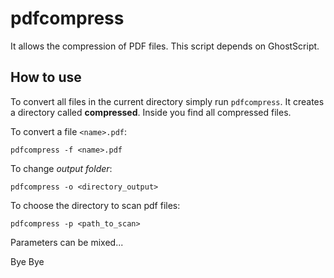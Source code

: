 # pdfcompress
It allows the compression of PDF files.
This script depends on GhostScript.

## How to use

To convert all files in the current directory simply run ```pdfcompress```.
It creates a directory called **compressed**. Inside you find all compressed files.

To convert a file ```<name>.pdf```:
```
pdfcompress -f <name>.pdf
```
To change _output folder_:
```
pdfcompress -o <directory_output>
```

To choose the directory to scan pdf files:
```
pdfcompress -p <path_to_scan>
```

Parameters can be mixed...

Bye Bye
